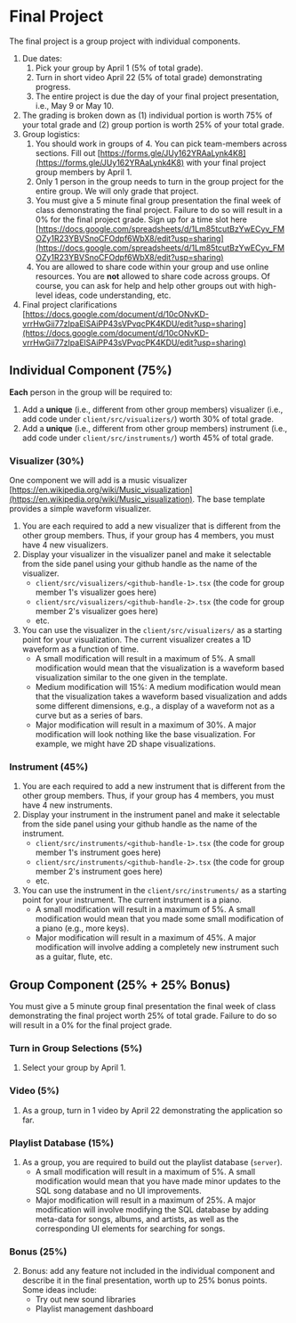 # Final Project

The final project is a group project with individual components. 
1. Due dates:
    1. Pick your group by April 1 (5% of total grade).
    2. Turn in short video April 22 (5% of total grade) demonstrating progress.
    3. The entire project is due the day of your final project presentation, i.e., May 9 or May 10.
2. The grading is broken down as (1) individual portion is worth 75% of your total grade and (2) group portion is worth 25% of your total grade.
3. Group logistics:
    1. You should work in groups of 4. You can pick team-members across sections. Fill out [https://forms.gle/JUy162YRAaLynk4K8](https://forms.gle/JUy162YRAaLynk4K8) with your final project group members by April 1.
    2. Only 1 person in the group needs to turn in the group project for the entire group. We will only grade that project.
    3. You must give a 5 minute final group presentation the final week of class demonstrating the final project. Failure to do so will result in a 0% for the final project grade. Sign up for a time slot here [https://docs.google.com/spreadsheets/d/1Lm85tcutBzYwECyv_FMOZy1R23YBVSnoCFOdpf6WbX8/edit?usp=sharing](https://docs.google.com/spreadsheets/d/1Lm85tcutBzYwECyv_FMOZy1R23YBVSnoCFOdpf6WbX8/edit?usp=sharing)
    4. You are allowed to share code within your group and use online resources. You are **not** allowed to share code across groups. Of course, you can ask for help and help other groups out with high-level ideas, code understanding, etc.
4. Final project clarifications [https://docs.google.com/document/d/10cONvKD-vrrHwGii77zIpaElSAiPP43sVPvqcPK4KDU/edit?usp=sharing](https://docs.google.com/document/d/10cONvKD-vrrHwGii77zIpaElSAiPP43sVPvqcPK4KDU/edit?usp=sharing)



## Individual Component (75%)

**Each** person in the group will be required to:
1. Add a **unique** (i.e., different from other group members) visualizer (i.e., add code under `client/src/visualizers/`) worth 30% of total grade.
2. Add a **unique** (i.e., different from other group members) instrument (i.e., add code under `client/src/instruments/`) worth 45% of total grade.


### Visualizer (30%)

One component we will add is a music visualizer [https://en.wikipedia.org/wiki/Music_visualization](https://en.wikipedia.org/wiki/Music_visualization). The base template provides a simple waveform visualizer.

1. You are each required to add a new visualizer that is different from the other group members. Thus, if your group has 4 members, you must have 4 new visualizers.
2. Display your visualizer in the visualizer panel and make it selectable from the side panel using your github handle as the name of the visualizer.
    * `client/src/visualizers/<github-handle-1>.tsx` (the code for group member 1's visualizer goes here)
    * `client/src/visualizers/<github-handle-2>.tsx` (the code for group member 2's visualizer goes here)
    * etc.
3. You can use the visualizer in the `client/src/visualizers/` as a starting point for your visualization. The current visualizer creates a 1D waveform as a function of time.
    * A small modification will result in a maximum of 5%. A small modification would mean that the visualization is a waveform based visualization similar to the one given in the template.
    * Medium modification will 15%: A medium modification would mean that the visualization takes a waveform based visualization and adds some different dimensions, e.g., a display of a waveform not as a curve but as a series of bars.
    * Major modification will result in a maximum of 30%. A major modification will look nothing like the base visualization. For example, we might have 2D shape visualizations.


### Instrument (45%)

1. You are each required to add a new instrument that is different from the other group members. Thus, if your group has 4 members, you must have 4 new instruments.
2. Display your instrument in the instrument panel and make it selectable from the side panel using your github handle as the name of the instrument.
    * `client/src/instruments/<github-handle-1>.tsx` (the code for group member 1's instrument goes here)
    * `client/src/instruments/<github-handle-2>.tsx` (the code for group member 2's instrument goes here)
    * etc.
3. You can use the instrument in the `client/src/instruments/` as a starting point for your instrument. The current instrument is a piano.
    * A small modification will result in a maximum of 5%. A small modification would mean that you made some small modification of a piano (e.g., more keys).
    * Major modification will result in a maximum of 45%. A major modification will involve adding a completely new instrument such as a guitar, flute, etc.


## Group Component (25% + 25% Bonus)

You must give a 5 minute group final presentation the final week of class demonstrating the final project worth 25% of total grade. Failure to do so will result in a 0% for the final project grade.

### Turn in Group Selections (5%)

1. Select your group by April 1.


### Video (5%) 

1. As a group, turn in 1 video by April 22 demonstrating the application so far.


### Playlist Database (15%)

1. As a group, you are required to build out the playlist database (`server`).
    * A small modification will result in a maximum of 5%. A small modification would mean that you have made minor updates to the SQL song database and no UI improvements.
    * Major modification will result in a maximum of 25%. A major modification will involve modifying the SQL database by adding meta-data for songs, albums, and artists, as well as the corresponding UI elements for searching for songs.



### Bonus (25%)

2. Bonus: add any feature not included in the individual component and describe it in the final presentation, worth up to 25% bonus points. Some ideas include:
    * Try out new sound libraries
    * Playlist management dashboard
